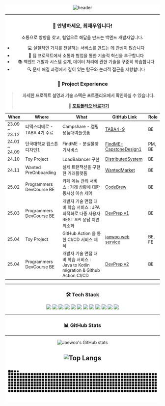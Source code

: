 <div align='center' style='background-color: #ffffff;'>

![header](https://capsule-render.vercel.app/api?type=venom&color=gradient&CustomColorList=0,2,2,5&height=300&section=header&text=Jaewoo's%20GitHub&fontSize=90&fontColor=003399)

<hr/>

### 👋 안녕하세요, 최재우입니다!
소통으로 방향을 찾고, 협업으로 해답을 만드는 백엔드 개발자입니다.

- 💻 실질적인 가치를 전달하는 서비스를 만드는 데 관심이 많습니다
- 🤝 팀 프로젝트에서 소통과 협업을 통한 기술적 혁신을 추구합니다
- 📚 백엔드 개발과 시스템 설계, 데이터 처리에 관한 기술을 꾸준히 학습합니다
- 🔍 문제 해결 과정에서 깊이 있는 탐구와 논리적 접근을 지향합니다

### 📌 Project Experience

> **자세한 프로젝트 설명과 기술 스택은 포트폴리오에서 확인하실 수 있습니다.**
> 
> 💼 **[포트폴리오 바로가기](https://cjw0324.github.io)** 

| When           | Where                          | What                             | GitHub Link                                               | Role          |
| -------------- | ------------------------------ | -------------------------------- | --------------------------------------------------------- | ------------- |
| 23.09 ~ 23.12  | 티맥스티베로 - TABA 4기 수료       | Campshare - 캠핑용품대여플랫폼    | [TABA4-9](https://github.com/TABA4-9)                     | BE            |
| 24.01 ~ 24.09  | 단국대학교 캡스톤디자인1            | FindME - 분실물찾기서비스         | [FindME-CapstoneDesign1](https://github.com/FindME-CapstoneDesign1) | PM, BE    |
| 24.10          | Toy Project                   | LoadBalancer 구현                | [DistributedSystem](https://github.com/cjw0324/DistributedSystem) | BE            |
| 24.11          | Wanted PreOnboarding          | 실제 트랜잭션을 구현한 거래플랫폼                | [WantedMarket](https://github.com/cjw0324/wanted-preonboarding-challenge-backend-26/tree/feature/jaewoo-choi) | BE       |
| 25.02          | Programmers DevCourse BE      | 카페 메뉴 관리 서비스 : 거래 상황에 대한 동시성 이슈 제어  | [CodeBrew](https://github.com/prgrms-be-devcourse/NBE4-5-1-Team09) | BE       |
| 25.03          | Programmers DevCourse BE      | 개발자 기술 면접 대비 학습 서비스 : JPA 최적화로 다중 사용자 REST API 응답 지연 최소화   | [DevPrep v1](https://github.com/prgrms-be-devcourse/NBE4-5-2-Team07) | BE       |
| 25.04          | Toy Project      | GitHub Action 을 통한 CI/CD 서비스 제작  | [jaewoo web service](https://github.com/cjw0324/jaewoo.site-ToyProject) | BE, FE    |
| 25.04          | Programmers DevCourse BE      | 개발자 기술 면접 대비 학습 서비스 : Java to Kotlin migration & Github Action CI/CD | [DevPrep v2](https://github.com/cjw0324/DevPrep) | BE       |

<hr/>

### 🛠️ Tech Stack

<div>
  <img src="https://img.shields.io/badge/spring-black?style=flat&logo=Spring&logoColor=6DB33F"/>
  <img src="https://img.shields.io/badge/react-black?style=flat&logo=React&logoColor=61DAFB"/>
  <img src="https://img.shields.io/badge/python-black?style=flat&logo=Python&logoColor=3776AB"/>
  <img src="https://img.shields.io/badge/javascript-black?style=flat&logo=Javascript&logoColor=F7DF1E"/>
  <img src="https://img.shields.io/badge/flask-white?style=flat&logo=Flask&logoColor=000000"/>
  <img src="https://img.shields.io/badge/django-black?style=flat&logo=Django&logoColor=092E20"/>
  <img src="https://img.shields.io/badge/html5-black?style=flat&logo=HTML5&logoColor=E34F26"/>
  <img src="https://img.shields.io/badge/c-black?style=flat&logo=C&logoColor=A8B9CC"/>
  <img src="https://img.shields.io/badge/amazonec2-black?style=flat&logo=Amazon%20EC2&logoColor=FF9900"/>
  <img src="https://img.shields.io/badge/amazons3-black?style=flat&logo=Amazon%20S3&logoColor=569A31"/>
  <img src="https://img.shields.io/badge/mysql-black?style=flat&logo=MySQL&logoColor=4479A1"/>
  <img src="https://img.shields.io/badge/slack-black?style=flat&logo=Slack&logoColor=4A154B"/>
</div>

<hr/>

### 📊 GitHub Stats

<div align='center'>

---
![Jaewoo's GitHub stats](https://github-readme-stats.vercel.app/api?username=cjw0324&show_icons=true&theme=tokyonight)

![Top Langs](https://github-readme-stats.vercel.app/api/top-langs/?username=cjw0324&layout=compact&theme=tokyonight)
---

</div>

![snake gif](https://github.com/cjw0324/cjw0324/blob/output/github-contribution-grid-snake.svg)
